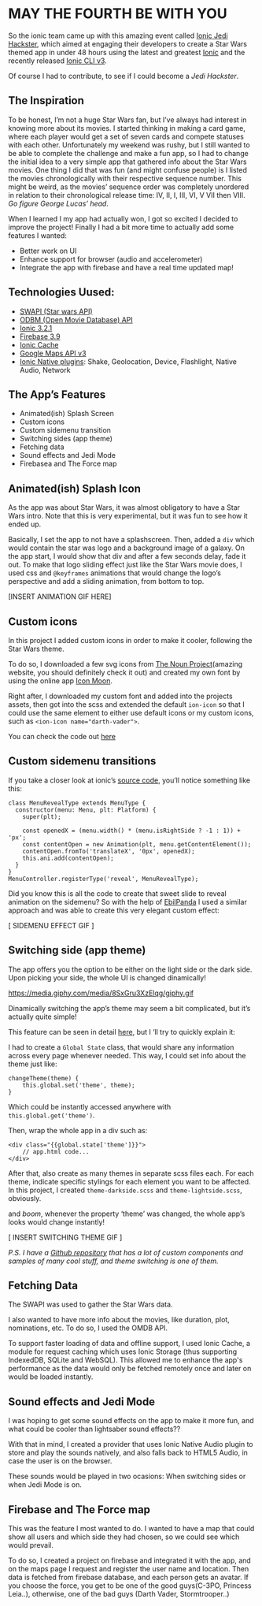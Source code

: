 # MAY THE FOURTH BE WITH YOU

So the ionic team came up with this amazing event called [Ionic Jedi Hackster](http://blog.ionic.io/become-an-ionic-jedi-hackster/), which aimed at engaging their developers to create a Star Wars themed app in under 48 hours using the latest and greatest [Ionic](https://ionicframework.com) and the recently released [Ionic CLI v3](http://blog.ionic.io/announcing-ionic-cli-v3/).

Of course I had to contribute, to see if I could become a *Jedi Hackster*.

## The Inspiration

To be honest, I’m not a huge Star Wars fan, but I’ve always had interest in knowing more about its movies. I started thinking in making a card game, where each player would get a set of seven cards and compete statuses with each other. Unfortunately my weekend was rushy, but I still wanted to be able to complete the challenge and make a fun app, so I had to change the initial idea to a very simple app that gathered info about the Star Wars movies. One thing I did that was fun (and might confuse people) is I listed the movies chronologically with their respective sequence number. This might be weird, as the movies’ sequence order was completely unordered in relation to their chronological release time: IV, II, I, III, VI, V VII then VIII.
_Go figure George Lucas’ head_.

When I learned I my app had actually won, I got so excited I decided to improve the project! Finally I had a bit more time to actually add some features I wanted:
- Better work on UI
- Enhance support for browser (audio and accelerometer)
- Integrate the app with firebase and have a real time updated map!

## Technologies Uused:

- [SWAPI (Star wars API)](https://swapi.co/)
- [ODBM (Open Movie Database) API](http://www.omdbapi.com/)
- [Ionic 3.2.1](https://github.com/driftyco/ionic)
- [Firebase 3.9](://firebase.google.com/)
- [Ionic Cache](https://github.com/Nodonisko/ionic-cache)
- [Google Maps API v3](https://developers.google.com/maps/documentation/javascript/)
- [Ionic Native plugins](https://ionicframework.com/docs/native/): Shake, Geolocation, Device, Flashlight, Native Audio, Network

## The App’s Features

- Animated(ish) Splash Screen
- Custom icons
- Custom sidemenu transition
- Switching sides (app theme)
- Fetching data
- Sound effects and Jedi Mode
- Firebasea and The Force map

## Animated(ish) Splash Icon

As the app was about Star Wars, it was almost obligatory to have a Star Wars intro. Note that this is very experimental, but it was fun to see how it ended up.

Basically, I set the app to not have a splashscreen. Then, added a `div` which would contain the star was logo and a background image of a galaxy. On the app start, I would show that div and after a few seconds delay, fade it out. To make that logo sliding effect just like the Star Wars movie does, I used css and `@keyframes` animations that would change the logo’s perspective and add a sliding animation, from bottom to top.

[INSERT ANIMATION GIF HERE]

## Custom icons

In this project I added custom icons in order to make it cooler, following the Star Wars theme.

To do so, I downloaded a few svg icons from [The Noun Project](https://thenounproject.com/)(amazing website, you should definitely check it out) and created my own font by using the online app [Icon Moon](https://icomoon.io/app/).

Right after, I downloaded my custom font and added into the projects assets, then got into the scss and extended the default `ion-icon` so that I could use the same element to either use default icons or my custom icons, such as `<ion-icon name="darth-vader">`.

You can check the code out [here](https://github.com/yannbf/may-the-4th/blob/master/src/theme/variables.scss#L76)

## Custom sidemenu transitions

If you take a closer look at ionic’s [source code](https://github.com/driftyco/ionic/blob/53113366e239a48d83bb70789ed64d0637f150e5/src/components/menu/menu-types.ts), you’ll notice something like this:

```
class MenuRevealType extends MenuType {
  constructor(menu: Menu, plt: Platform) {
    super(plt);

    const openedX = (menu.width() * (menu.isRightSide ? -1 : 1)) + 'px';
    const contentOpen = new Animation(plt, menu.getContentElement());
    contentOpen.fromTo('translateX', '0px', openedX);
    this.ani.add(contentOpen);
  }
}
MenuController.registerType('reveal', MenuRevealType);
```

Did you know this is all the code to create that sweet slide to reveal animation on the sidemenu? So with the help of [EbilPanda](https://github.com/EbilPanda) I used a similar approach and was able to create this very elegant custom effect:

[ SIDEMENU EFFECT GIF ]

## Switching side (app theme)

The app offers you the option to be either on the light side or the dark side. Upon picking your side, the whole UI is changed dinamically!

https://media.giphy.com/media/8SxGru3XzElqg/giphy.gif

Dinamically switching the app’s theme may seem a bit complicated, but it’s actually quite simple!

This feature can be seen in detail [here](https://github.com/yannbf/ionic3-components/tree/master/src/pages/theming), but I ‘ll try to quickly explain it:

I had to create a `Global State` class, that would share any information across every page whenever needed. This way, I could set info about the theme just like:
```
changeTheme(theme) {
    this.global.set('theme', theme);
}
```

Which could be instantly accessed anywhere with `this.global.get('theme')`.


Then, wrap the whole app in a div such as:
```
<div class="{{global.state['theme']}}">
    // app.html code...
</div>
```

After that, also create as many themes in separate scss files each. For each theme, indicate specific stylings for each element you want to be affected. In this project, I created `theme-darkside.scss` and `theme-lightside.scss`, obviously.

and _boom_, whenever the property ‘theme’ was changed, the whole app’s looks would change instantly!

[ INSERT SWITCHING THEME GIF ]

_P.S. I have a [Github repository](https://github.com/yannbf/ionic3-components) that has a lot of custom components and samples of many cool stuff, and theme switching is one of them._

## Fetching Data

The SWAPI was used to gather the Star Wars data.

I also wanted to have more info about the movies, like duration, plot, nominations, etc. To do so, I used the OMDB API.

To support faster loading of data and offline support, I used Ionic Cache, a module for request caching which uses Ionic Storage (thus supporting IndexedDB, SQLite and WebSQL). This allowed me to enhance the app's performance as the data would only be fetched remotely once and later on would be loaded instantly.

## Sound effects and Jedi Mode

I was hoping to get some sound effects on the app to make it more fun, and what could be cooler than lightsaber sound effects??

With that in mind, I created a provider that uses Ionic Native Audio plugin to store and play the sounds natively, and also falls back to HTML5 Audio, in case the user is on the browser.

These sounds would be played in two ocasions: When switching sides or when Jedi Mode is on.

## Firebase and The Force map

This was the feature I most wanted to do. I wanted to have a map that could show all users and which side they had chosen, so we could see which would prevail.

To do so, I created a project on firebase and integrated it with the app, and on the maps page I request and register the user name and location. Then data is fetched from firebase database, and each person gets an avatar. If you choose the force, you get to be one of the good guys(C-3PO, Princess Leia..), otherwise, one of the bad guys (Darth Vader, Stormtrooper..)